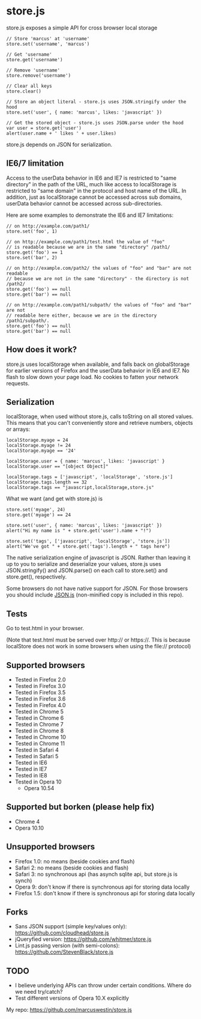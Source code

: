 store.js
========

store.js exposes a simple API for cross browser local storage

	// Store 'marcus' at 'username'
	store.set('username', 'marcus')
	
	// Get 'username'
	store.get('username')
	
	// Remove 'username'
	store.remove('username')
	
	// Clear all keys
	store.clear()
	
	// Store an object literal - store.js uses JSON.stringify under the hood
	store.set('user', { name: 'marcus', likes: 'javascript' })
	
	// Get the stored object - store.js uses JSON.parse under the hood
	var user = store.get('user')
	alert(user.name + ' likes ' + user.likes)

store.js depends on JSON for serialization.

IE6/7 limitation
----------------
Access to the userData behavior in IE6 and IE7 is restricted to "same directory" in the path of the URL, much like access to localStorage is restricted to "same domain" in the protocol and host name of the URL. In addition, just as localStorage cannot be accessed across sub domains, userData behavior cannot be accessed across sub-directories.

Here are some examples to demonstrate the IE6 and IE7 limitations:

	// on http://example.com/path1/
	store.set('foo', 1)
	
	// on http://example.com/path1/test.html the value of "foo"
	// is readable because we are in the same "directory" /path1/
	store.get('foo') == 1
	store.set('bar', 2)
	
	// on http://example.com/path2/ the values of "foo" and "bar" are not readable
	// because we are not in the same "directory" - the directory is not /path2/
	store.get('foo') == null
	store.get('bar') == null

	// on http://example.com/path1/subpath/ the values of "foo" and "bar" are not
	// readable here either, because we are in the directory /path1/subpath/.
	store.get('foo') == null
	store.get('bar') == null

How does it work?
------------------
store.js uses localStorage when available, and falls back on globalStorage for earlier versions of Firefox and the userData behavior in IE6 and IE7. No flash to slow down your page load. No cookies to fatten your network requests.

Serialization
-------------
localStorage, when used without store.js, calls toString on all stored values. This means that you can't conveniently store and retrieve numbers, objects or arrays:

	localStorage.myage = 24
	localStorage.myage != 24
	localStorage.myage == '24'
	
	localStorage.user = { name: 'marcus', likes: 'javascript' }
	localStorage.user == "[object Object]"
	
	localStorage.tags = ['javascript', 'localStorage', 'store.js']
	localStorage.tags.length == 32
	localStorage.tags == "javascript,localStorage,store.js"

What we want (and get with store.js) is

	store.set('myage', 24)
	store.get('myage') == 24
	
	store.set('user', { name: 'marcus', likes: 'javascript' })
	alert("Hi my name is " + store.get('user').name + "!")
	
	store.set('tags', ['javascript', 'localStorage', 'store.js'])
	alert("We've got " + store.get('tags').length + " tags here")

The native serialization engine of javascript is JSON. Rather than leaving it up to you to serialize and deserialize your values, store.js uses JSON.stringify() and JSON.parse() on each call to store.set() and store.get(), respectively.

Some browsers do not have native support for JSON. For those browsers you should include [JSON.js] (non-minified copy is included in this repo).

Tests
-----
Go to test.html in your browser.

(Note that test.html must be served over http:// or https://. This is because localStore does not work in some browsers when using the file:// protocol)

Supported browsers
------------------
 - Tested in Firefox 2.0
 - Tested in Firefox 3.0
 - Tested in Firefox 3.5
 - Tested in Firefox 3.6
 - Tested in Firefox 4.0
 - Tested in Chrome 5
 - Tested in Chrome 6
 - Tested in Chrome 7
 - Tested in Chrome 8
 - Tested in Chrome 10
 - Tested in Chrome 11
 - Tested in Safari 4
 - Tested in Safari 5
 - Tested in IE6
 - Tested in IE7
 - Tested in IE8
 - Tested in Opera 10
   - Opera 10.54

Supported but borken (please help fix)
--------------------------------------
 - Chrome 4
 - Opera 10.10

Unsupported browsers
-------------------
 - Firefox 1.0: no means (beside cookies and flash)
 - Safari 2: no means (beside cookies and flash)
 - Safari 3: no synchronous api (has asynch sqlite api, but store.js is synch)
 - Opera 9: don't know if there is synchronous api for storing data locally
 - Firefox 1.5: don't know if there is synchronous api for storing data locally

Forks
----
 - Sans JSON support (simple key/values only): https://github.com/cloudhead/store.js
 - jQueryfied version: https://github.com/whitmer/store.js 
 - Lint.js passing version (with semi-colons): https://github.com/StevenBlack/store.js

TODO
----
 - I believe underlying APIs can throw under certain conditions. Where do we need try/catch?
 - Test different versions of Opera 10.X explicitly

My repo: https://github.com/marcuswestin/store.js


  [JSON.js]: http://www.json.org/json2.js
